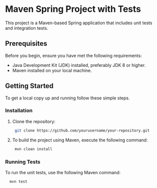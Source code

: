 # Maven Spring Project with Tests

This project is a Maven-based Spring application that includes unit tests and integration tests.

## Prerequisites

Before you begin, ensure you have met the following requirements:
- Java Development Kit (JDK) installed, preferably JDK 8 or higher.
- Maven installed on your local machine.

## Getting Started

To get a local copy up and running follow these simple steps.

### Installation

1. Clone the repository:

    ```sh
     git clone https://github.com/yourusername/your-repository.git
    ```
2. To build the project using Maven, execute the following command:

    ```sh
     mvn clean install
    ```
   
### Running Tests

To run the unit tests, use the following Maven command:
   ```sh
     mvn test
   ```
